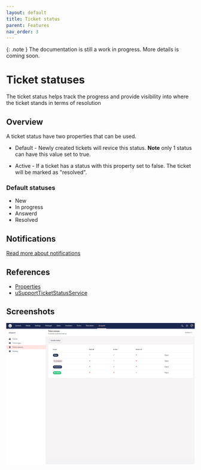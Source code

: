 ```yaml
---
layout: default
title: Ticket status
parent: Features
nav_order: 3
---
```


{: .note }
The documentation is still a work in progress. More details is coming soon.

# Ticket statuses
The ticket status helps track the progress and provide visibility into where the ticket stands in terms of resolution

## Overview
A ticket status have two properties that can be used.

- Default - Newly created tickets will revice this status. **Note** only 1 status can have this value set to true.

- Active - If a ticket has a status with this property set to false. The ticket will be marked as "resolved".

### Default statuses
- New
- In progress
- Answerd
- Resolved

## Notifications
[Read more about notifications](/uSupport-documentation/docs/extending)

## References
- [Properties](/uSupport-documentation/docs/references/tables#usupportticketstatus)
- [uSupportTicketStatusService](/uSupport-documentation/docs/references/services#usupportticketstatusservice)

## Screenshots

<img src="/uSupport-documentation/assets/ticketStatus.PNG">
